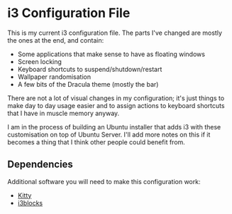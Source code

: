 # i3 Configuration File

This is my current i3 configuration file. The parts I've changed are mostly the ones at the end, and contain:

* Some applications that make sense to have as floating windows
* Screen locking
* Keyboard shortcuts to suspend/shutdown/restart
* Wallpaper randomisation
* A few bits of the Dracula theme (mostly the bar)

There are not a lot of visual changes in my configuration; it's just things to make day to day usage easier and to assign actions to keyboard shortcuts that I have in muscle memory anyway.

I am in the process of building an Ubuntu installer that adds i3 with these customisation on top of Ubuntu Server. I'll add more notes on this if it becomes a thing that I think other people could benefit from.  

## Dependencies

Additional software you will need to make this configuration work:

* [Kitty](https://sw.kovidgoyal.net/kitty/)
* [i3blocks](https://vivien.github.io/i3blocks/)
